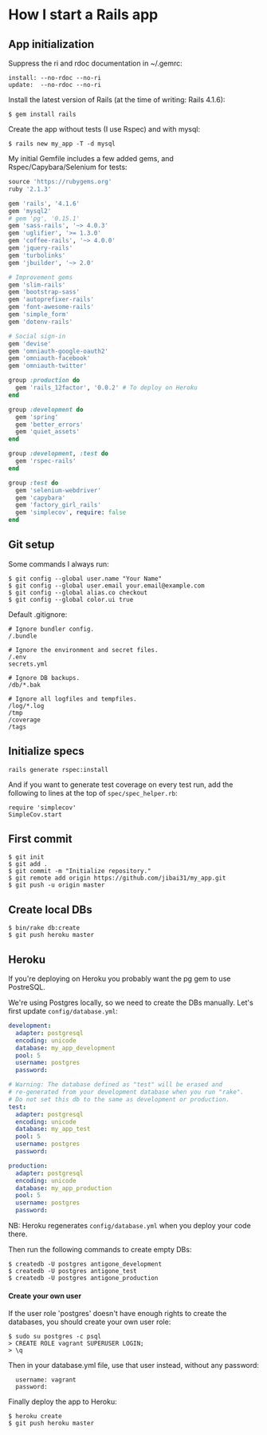 # How I start a Rails app

## App initialization
Suppress the ri and rdoc documentation in ~/.gemrc:
```
install: --no-rdoc --no-ri
update:  --no-rdoc --no-ri
```

Install the latest version of Rails (at the time of writing: Rails 4.1.6):

    $ gem install rails

Create the app without tests (I use Rspec) and with mysql:

    $ rails new my_app -T -d mysql

My initial Gemfile includes a few added gems, and Rspec/Capybara/Selenium for tests:
```ruby
source 'https://rubygems.org'
ruby '2.1.3'

gem 'rails', '4.1.6'
gem 'mysql2'
# gem 'pg', '0.15.1'
gem 'sass-rails', '~> 4.0.3'
gem 'uglifier', '>= 1.3.0'
gem 'coffee-rails', '~> 4.0.0'
gem 'jquery-rails'
gem 'turbolinks'
gem 'jbuilder', '~> 2.0'

# Improvement gems
gem 'slim-rails'
gem 'bootstrap-sass'
gem 'autoprefixer-rails'
gem 'font-awesome-rails'
gem 'simple_form'
gem 'dotenv-rails'

# Social sign-in
gem 'devise'
gem 'omniauth-google-oauth2'
gem 'omniauth-facebook'
gem 'omniauth-twitter'

group :production do
  gem 'rails_12factor', '0.0.2' # To deploy on Heroku
end

group :development do
  gem 'spring'
  gem 'better_errors'
  gem 'quiet_assets'
end

group :development, :test do
  gem 'rspec-rails'
end

group :test do
  gem 'selenium-webdriver'
  gem 'capybara'
  gem 'factory_girl_rails'
  gem 'simplecov', require: false
end
```


## Git setup
Some commands I always run:
```
$ git config --global user.name "Your Name"
$ git config --global user.email your.email@example.com
$ git config --global alias.co checkout
$ git config --global color.ui true
```

Default .gitignore:
```
# Ignore bundler config.
/.bundle

# Ignore the environment and secret files.
/.env
secrets.yml

# Ignore DB backups.
/db/*.bak

# Ignore all logfiles and tempfiles.
/log/*.log
/tmp
/coverage
/tags
```

## Initialize specs
```
rails generate rspec:install
```
And if you want to generate test coverage on every test run, add the following to lines at the top of `spec/spec_helper.rb`:
```
require 'simplecov'
SimpleCov.start
```

## First commit
```
$ git init
$ git add .
$ git commit -m "Initialize repository."
$ git remote add origin https://github.com/jibai31/my_app.git
$ git push -u origin master
```


## Create local DBs
```
$ bin/rake db:create
$ git push heroku master
```

## Heroku
If you're deploying on Heroku you probably want the pg gem to use PostreSQL.

We're using Postgres locally, so we need to create the DBs manually. Let's first update `config/database.yml`:
```yml
development:
  adapter: postgresql
  encoding: unicode
  database: my_app_development
  pool: 5
  username: postgres
  password: 

# Warning: The database defined as "test" will be erased and
# re-generated from your development database when you run "rake".
# Do not set this db to the same as development or production.
test:
  adapter: postgresql
  encoding: unicode
  database: my_app_test
  pool: 5
  username: postgres
  password:

production:
  adapter: postgresql
  encoding: unicode
  database: my_app_production
  pool: 5
  username: postgres
  password: 
```
NB: Heroku regenerates `config/database.yml` when you deploy your code there.

Then run the following commands to create empty DBs:
```
$ createdb -U postgres antigone_development
$ createdb -U postgres antigone_test
$ createdb -U postgres antigone_production
```

#### Create your own user
If the user role 'postgres' doesn't have enough rights to create the databases, you should create your own user role:
```
$ sudo su postgres -c psql
> CREATE ROLE vagrant SUPERUSER LOGIN;
> \q
```

Then in your database.yml file, use that user instead, without any password:
```
  username: vagrant
  password:
```

Finally deploy the app to Heroku:
```
$ heroku create
$ git push heroku master
```
